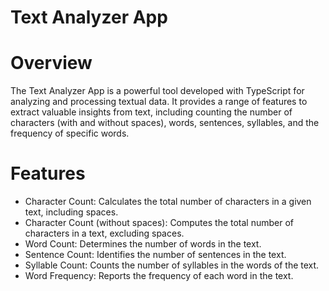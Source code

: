 # Text Analyzer App
# Overview
The Text Analyzer App is a powerful tool developed with TypeScript for analyzing and processing textual data. It provides a range of features to extract valuable insights from text, including counting the number of characters (with and without spaces), words, sentences, syllables, and the frequency of specific words.
# Features
- Character Count: Calculates the total number of characters in a given text, including spaces.
- Character Count (without spaces): Computes the total number of characters in a text, excluding spaces.
- Word Count: Determines the number of words in the text.
- Sentence Count: Identifies the number of sentences in the text.
- Syllable Count: Counts the number of syllables in the words of the text.
- Word Frequency: Reports the frequency of each word in the text.
